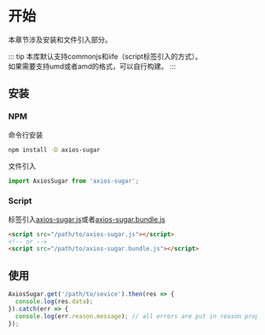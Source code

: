 # 开始
本章节涉及安装和文件引入部分。

::: tip
本库默认支持commonjs和iife（script标签引入的方式）。  
如果需要支持umd或者amd的格式，可以自行构建。
::: 

## 安装
### NPM
命令行安装
```sh
npm install -D axios-sugar
```
文件引入
```js
import AxiosSugar from 'axios-sugar';
```

### Script
标签引入[axios-sugar.js](https://github.com/maoyonglong/axios-sugar/blob/master/dist/axios-sugar.js)或者[axios-sugar.bundle.js](https://github.com/maoyonglong/axios-sugar/blob/master/dist/axios-sugar.bundle.js) 
```html
<script src="/path/to/axios-sugar.js"></script>
<!-- or -->
<script src="/path/to/axios-sugar.bundle.js"></script>
```

## 使用
```js
AxiosSugar.get('/path/to/sevice').then(res => {
  console.log(res.data);
}).catch(err => {
  console.log(err.reason.message); // all errors are put in reason property
});
```
